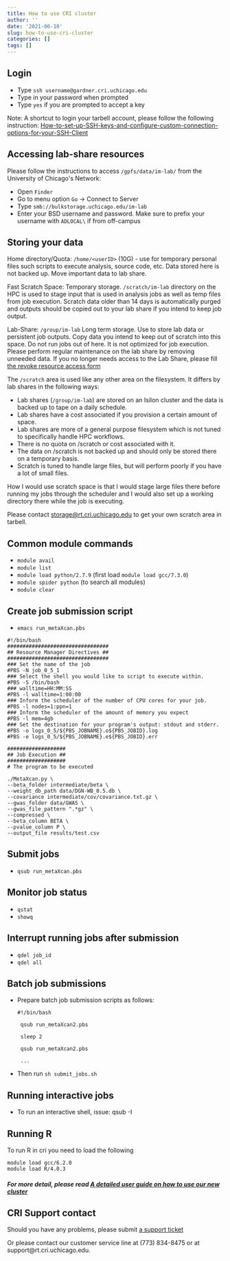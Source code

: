 ```yaml
---
title: How to use CRI cluster
author: ''
date: '2021-06-10'
slug: how-to-use-cri-cluster
categories: []
tags: []
---
```


## Login  
- Type `ssh username@gardner.cri.uchicago.edu`
- Type in your password when prompted 
- Type `yes` if you are prompted to accept a key 

Note: A shortcut to login your tarbell account, please follow the following instruction: <a href= "https://github.com/hakyimlab/internal/wiki/How-to-set-up-SSH-keys-and-configure-custom-connection-options-for-your-SSH-Client%3F"> How-to-set-up-SSH-keys-and-configure-custom-connection-options-for-your-SSH-Client </a>  

## Accessing lab-share resources 
Please follow the instructions to access `/gpfs/data/im-lab/` from the University of Chicago's Network:
 - Open `Finder`
 - Go to menu option `Go` -> Connect to Server
 - Type `smb://bulkstorage.uchicago.edu/im-lab` 
 - Enter your BSD username and password. Make sure to prefix your username with `ADLOCAL\` if from off-campus 

## Storing your data
Home directory/Quota: `/home/<userID>` (10G) - use for temporary personal files such scripts to execute analysis, source code, etc. Data stored here is not backed up. Move important data to lab share. 

Fast Scratch Space: Temporary storage. `/scratch/im-lab` directory on the HPC is used to stage input that is used in analysis jobs as well as temp files from job execution. Scratch data older than 14 days is automatically purged and outputs should be copied out to your lab share if you intend to keep job output.

Lab-Share: `/group/im-lab` Long term storage. Use to store lab data or persistent job outputs. Copy data you intend to keep out of scratch into this space. Do not run jobs out of here. It is not optimized for job execution. Please perform regular maintenance on the lab share by removing unneeded data. If you no longer needs access to the Lab Share, please fill <a href= " https://cri-app02.bsd.uchicago.edu/WebProvisioning/Service.aspx?category=1&type=2"> the revoke resource access form </a> </p>

The `/scratch` area is used like any other area on the filesystem. It differs by
lab shares in the following ways:

* Lab shares (`/group/im-lab`) are stored on an Isilon cluster and the data is backed up to tape
on a daily schedule.
* Lab shares have a cost associated if you provision a certain amount of space.
* Lab shares are more of a general purpose filesystem which is not tuned to
specifically handle HPC workflows.
* There is no quota on /scratch or cost associated with it.
* The data on /scratch is not backed up and should only be stored there on a
temporary basis.
* Scratch is tuned to handle large files, but will perform poorly if you have a
lot of small files.

How I would use scratch space is that I would stage large files there before
running my jobs through the scheduler and I would also set up a working
directory there while the job is executing.

Please contact storage@rt.cri.uchicago.edu to get your own scratch area in tarbell. 

## 

## Common module commands 
- `module avail`               
- `module list`              
- `module load python/2.7.9` (first load `module load gcc/7.3.0`)
- `module spider python` (to search all modules)
- `module clear` 

## Create job submission script 
- `emacs run_metaXcan.pbs` 
```
#!/bin/bash 
#################################
## Resource Manager Directives ##
#################################
### Set the name of the job
#PBS -N job_0_5_1
### Select the shell you would like to script to execute within.
#PBS -S /bin/bash
### walltime=HH:MM:SS
#PBS -l walltime=1:00:00
### Inform the scheduler of the number of CPU cores for your job.
#PBS -l nodes=1:ppn=1
### Inform the scheduler of the amount of memory you expect 
#PBS -l mem=4gb
### Set the destination for your program's output: stdout and stderr. 
#PBS -o logs_0_5/${PBS_JOBNAME}.o${PBS_JOBID}.log
#PBS -e logs_0_5/${PBS_JOBNAME}.e${PBS_JOBID}.err

###################
## Job Execution ##
###################
# The program to be executed 

./MetaXcan.py \
--beta_folder intermediate/beta \
--weight_db_path data/DGN-WB_0.5.db \
--covariance intermediate/cov/covariance.txt.gz \
--gwas_folder data/GWAS \
--gwas_file_pattern ".*gz" \
--compressed \
--beta_column BETA \
--pvalue_column P \
--output_file results/test.csv
```

## Submit jobs 
- `qsub run_metaXcan.pbs` 

## Monitor job status 
- `qstat`
- `showq` 

## Interrupt running jobs after submission 
- `qdel job_id`
- `qdel all` 

## Batch job submissions 
- Prepare batch job submission scripts as follows: 
   ``` 
   #!/bin/bash

    qsub run_metaXcan2.pbs

    sleep 2 

    qsub run_metaXcan2.pbs

    ... 
  ```
- Then run `sh submit_jobs.sh` 

## Running interactive jobs
-  To run an interactive shell, issue:     qsub -I

## Running R

To run R in cri you need to load the following
```
module load gcc/6.2.0  
module load R/4.0.3
```

##### For more detail, please read <a href= "http://cri.uchicago.edu/wp-content/uploads/2015/02/Tarbell-User-Guide.html"> A detailed user guide on how to use our new cluster </a> 


## CRI Support contact
<p> Should you have any problems, please submit <a href= "https://cri-app02.bsd.uchicago.edu/WebProvisioning/Support.aspx">  a support ticket </a> </p> 
<p> Or please contact our customer service line at (773) 834-8475 or at support@rt.cri.uchicago.edu. </p>
